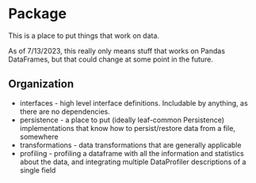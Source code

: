 # Package

This is a place to put things that work on data.

As of 7/13/2023, this really only means stuff that works on Pandas DataFrames,
but that could change at some point in the future.

## Organization

* interfaces - high level interface definitions. Includable by anything, as there are no dependencies.
* persistence - a place to put (ideally leaf-common Persistence) implementations that know
                how to persist/restore data from a file, somewhere
* transformations - data transformations that are generally applicable
* profiling - profiling a dataframe with all the information and statistics about the data, and 
                integrating multiple DataProfiler descriptions of a single field